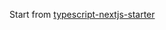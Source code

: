Start from [typescript-nextjs-starter](https://github.com/jpedroschmitz/typescript-nextjs-starter)

